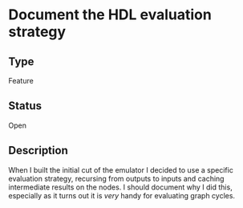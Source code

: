 # Document the HDL evaluation strategy

## Type

Feature

## Status

Open

## Description

When I built the initial cut of the emulator I decided to use a specific
evaluation strategy, recursing from outputs to inputs and caching intermediate
results on the nodes. I should document why I did this, especially as it turns
out it is _very_ handy for evaluating graph cycles.